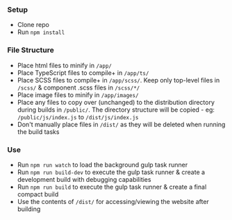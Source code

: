 ### Setup
- Clone repo
- Run `npm install`

### File Structure

- Place html files to minify in `/app/`
- Place TypeScript files to compile+ in `/app/ts/`
- Place SCSS files to compile+ in `/app/scss/`. Keep only top-level files in `/scss/` & component .scss files in `/scss/*/`
- Place image files to minify in `/app/images/`
- Place any files to copy over (unchanged) to the distribution directory during builds in `/public/`. The directory structure will be copied - eg: `/public/js/index.js` to `/dist/js/index.js`
- Don't manually place files in `/dist/` as they will be deleted when running the build tasks

### Use

- Run `npm run watch` to load the background gulp task runner
- Run `npm run build-dev` to execute the gulp task runner & create a development build with debugging capabilities
- Run `npm run build` to execute the gulp task runner & create a final compact build
- Use the contents of `/dist/` for accessing/viewing the website after building
